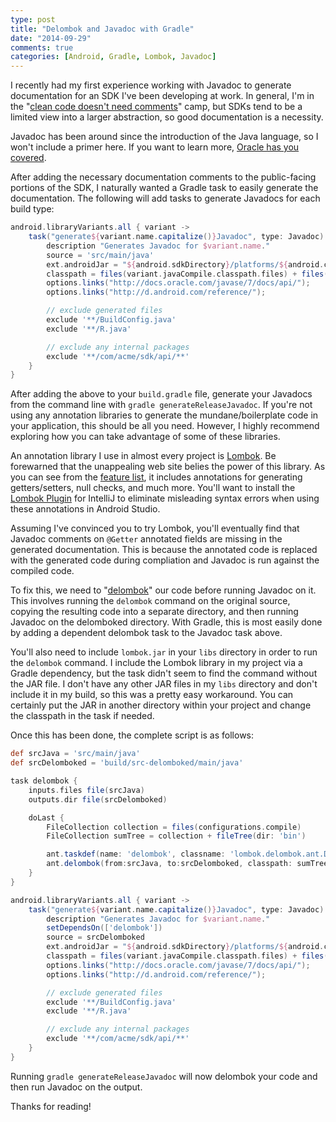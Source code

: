 ```yaml
---
type: post
title: "Delombok and Javadoc with Gradle"
date: "2014-09-29"
comments: true
categories: [Android, Gradle, Lombok, Javadoc]
---
```


I recently had my first experience working with Javadoc to generate documentation for an SDK I've been developing at work. In general, I'm in the "[clean code doesn't need comments](http://blog.codinghorror.com/coding-without-comments/)" camp, but SDKs tend to be a limited view into a larger abstraction, so good documentation is a necessity.

Javadoc has been around since the introduction of the Java language, so I won't include a primer here. If you want to learn more, [Oracle has you covered](http://www.oracle.com/technetwork/java/javase/documentation/javadoc-137458.html).

After adding the necessary documentation comments to the public-facing portions of the SDK, I naturally wanted a Gradle task to easily generate the documentation. The following will add tasks to generate Javadocs for each build type:

```groovy
android.libraryVariants.all { variant ->
    task("generate${variant.name.capitalize()}Javadoc", type: Javadoc) {
        description "Generates Javadoc for $variant.name."
        source = 'src/main/java'
        ext.androidJar = "${android.sdkDirectory}/platforms/${android.compileSdkVersion}/android.jar"
        classpath = files(variant.javaCompile.classpath.files) + files(ext.androidJar)
        options.links("http://docs.oracle.com/javase/7/docs/api/");
        options.links("http://d.android.com/reference/");

        // exclude generated files
        exclude '**/BuildConfig.java'
        exclude '**/R.java'

        // exclude any internal packages
        exclude '**/com/acme/sdk/api/**'
    }
}
```

After adding the above to your `build.gradle` file, generate your Javadocs from the command line with `gradle generateReleaseJavadoc`. If you're not using any annotation libraries to generate the mundane/boilerplate code in your application, this should be all you need. However, I highly recommend exploring how you can take advantage of some of these libraries.

An annotation library I use in almost every project is [Lombok](http://projectlombok.org/). Be forewarned that the unappealing web site belies the power of this library. As you can see from the [feature list](http://projectlombok.org/features/index.html), it includes annotations for generating getters/setters, null checks, and much more. You'll want to install the [Lombok Plugin](http://plugins.jetbrains.com/plugin/6317) for IntelliJ to eliminate misleading syntax errors when using these annotations in Android Studio.

Assuming I've convinced you to try Lombok, you'll eventually find that Javadoc comments on `@Getter` annotated fields are missing in the generated documentation. This is because the annotated code is replaced with the generated code during compliation and Javadoc is run against the compiled code.

To fix this, we need to "[delombok](http://projectlombok.org/features/delombok.html)" our code before running Javadoc on it. This involves running the `delombok` command on the original source, copying the resulting code into a separate directory, and then running Javadoc on the delomboked directory. With Gradle, this is most easily done by adding a dependent delombok task to the Javadoc task above.

You'll also need to include `lombok.jar` in your `libs` directory in order to run the `delombok` command. I include the Lombok library in my project via a Gradle dependency, but the task didn't seem to find the command without the JAR file. I don't have any other JAR files in my `libs` directory and don't include it in my build, so this was a pretty easy workaround. You can certainly put the JAR in another directory within your project and change the classpath in the task if needed.

Once this has been done, the complete script is as follows:

```groovy
def srcJava = 'src/main/java'
def srcDelomboked = 'build/src-delomboked/main/java'

task delombok {
    inputs.files file(srcJava)
    outputs.dir file(srcDelomboked)

    doLast {
        FileCollection collection = files(configurations.compile)
        FileCollection sumTree = collection + fileTree(dir: 'bin')

        ant.taskdef(name: 'delombok', classname: 'lombok.delombok.ant.DelombokTask', classpath: 'libs/lombok.jar')
        ant.delombok(from:srcJava, to:srcDelomboked, classpath: sumTree.asPath)
    }
}

android.libraryVariants.all { variant ->
    task("generate${variant.name.capitalize()}Javadoc", type: Javadoc) {
        description "Generates Javadoc for $variant.name."
        setDependsOn(['delombok'])
        source = srcDelomboked
        ext.androidJar = "${android.sdkDirectory}/platforms/${android.compileSdkVersion}/android.jar"
        classpath = files(variant.javaCompile.classpath.files) + files(ext.androidJar)
        options.links("http://docs.oracle.com/javase/7/docs/api/");
        options.links("http://d.android.com/reference/");

        // exclude generated files
        exclude '**/BuildConfig.java'
        exclude '**/R.java'

        // exclude any internal packages
        exclude '**/com/acme/sdk/api/**'
    }
}
```

Running `gradle generateReleaseJavadoc` will now delombok your code and then run Javadoc on the output.

Thanks for reading!
